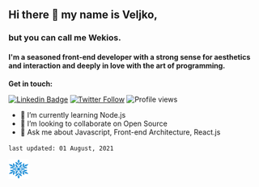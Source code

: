 ## Hi there 👋  my name is Veljko,
### but you can call me Wekios.
#### I'm a seasoned front-end developer with a strong sense for aesthetics and interaction and deeply in love with the art of programming.

**Get in touch:**

[![Linkedin Badge](https://img.shields.io/badge/-wekios-0072b1?style=flat&logo=Linkedin&logoColor=white&link=https://www.linkedin.com/in/veljkoblagojevic/)](https://www.linkedin.com/in/veljkoblagojevic/)
[![Twitter Follow](https://img.shields.io/twitter/follow/wekios?label=follow&style=social)](https://twitter.com/wekios)
![Profile views](https://gpvc.arturio.dev/wekios)

- 🌱 I’m currently learning Node.js
- 👯 I’m looking to collaborate on Open Source 
- 💬 Ask me about Javascript, Front-end Architecture, React.js

`last updated: 01 August, 2021` 

<a href='https://archiveprogram.github.com/'><img src='https://raw.githubusercontent.com/acervenky/animated-github-badges/master/assets/acbadge.gif' width='40' height='40'></a>
